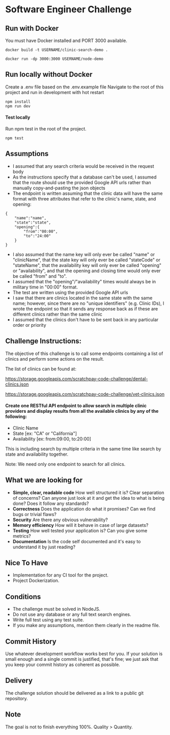 # Software Engineer Challenge

## Run with Docker
You must have Docker installed and PORT 3000 available.

```
docker build -t USERNAME/clinic-search-demo .

docker run -dp 3000:3000 USERNAME/node-demo
```

## Run locally without Docker
Create a .env file based on the .env.example file
Navigate to the root of this project and run in development with hot restart
```
npm install
npm run dev
```

#### Test locally
Run npm test in the root of the project.
```
npm test
```

## Assumptions
- I assumed that any search criteria would be received in the request body 
- As the instructions specify that a database can't be used, I assumed that the route should use the provided Google API urls rather than manually copy-and-pasting the json objects 
- The endpoint is written assuming that the clinic data will have the same format with three attributes that refer to the clinic's name, state, and opening:
```
{
    "name":"name",
    "state":"state",
    "opening":{
        "from":"00:00",
        "to":"24:00"
    }
}
```
- I also assumed that the name key will only ever be called "name" or "clinicName", that the state key will only ever be called "stateCode" or "stateName", that the availability key will only ever be called "opening" or "availability", and that the opening and closing time would only ever be called "from" and "to".
- I assumed that the "opening"/"availability" times would always be in military time in "00:00" format.
- The test are written using the provided Google API urls
- I saw that there are clinics located in the same state with the same name; however, since there are no "unique identifiers" (e.g. Clinic IDs), I wrote the endpoint so that it sends any response back as if these are different clinics rather than the same clinic
- I assumed that the clinics don't have to be sent back in any particular order or priority

## Challenge Instructions:
The objective of this challenge is to call some endpoints containing a list of clinics and perform some actions on the result.


The list of clinics can be found at:

https://storage.googleapis.com/scratchpay-code-challenge/dental-clinics.json

https://storage.googleapis.com/scratchpay-code-challenge/vet-clinics.json


#### Create one RESTful API endpoint to **allow search** in multiple clinic providers and display results from all the available clinics by any of the following:

- Clinic Name
- State [ex: "CA" or "California"]
- Availability [ex: from:09:00, to:20:00]

This is including search by multiple criteria in the same time like search by state and availability together.

Note: We need only one endpoint to search for all clinics.

## What we are looking for

- **Simple, clear, readable code** How well structured it is? Clear separation of concerns? Can anyone just look at it and get the idea to
what is being done? Does it follow any standards?
- **Correctness** Does the application do what it promises? Can we find bugs or trivial flaws?
- **Security** Are there any obvious vulnerability?
- **Memory efficiency** How will it behave in case of large datasets?
- **Testing** How well tested your application is? Can you give some metrics?
- **Documentation** Is the code self documented and it's easy to understand it by just reading? 

## Nice To Have
- Implementation for any CI tool for the project.
- Project Dockerization.

## Conditions
- The challenge must be solved in NodeJS.
- Do not use any database or any full text search engines.
- Write full test using any test suite.
- If you make any assumptions, mention them clearly in the readme file.

## Commit History
Use whatever development workflow works best for you. If your solution is small enough and a single commit is justified, that's fine; we just ask that you keep your commit history as coherent as possible.

## Delivery
The challenge solution should be delivered as a link to a public git repository.


## Note
The goal is not to finish everything 100%. Quality > Quantity.
